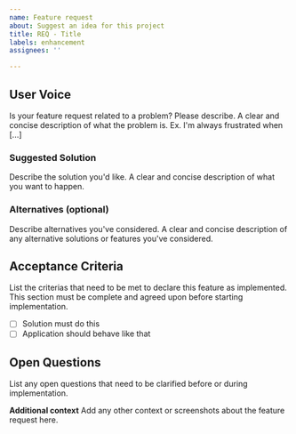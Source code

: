 ```yaml
---
name: Feature request
about: Suggest an idea for this project
title: REQ - Title
labels: enhancement
assignees: ''

---
```


## User Voice
Is your feature request related to a problem? Please describe.
A clear and concise description of what the problem is. Ex. I'm always frustrated when [...]

### Suggested Solution
Describe the solution you'd like. A clear and concise description of what you want to happen.

### Alternatives (optional)
Describe alternatives you've considered. A clear and concise description of any alternative solutions or features you've considered.

## Acceptance Criteria
List the criterias that need to be met to declare this feature as implemented. This section must be complete and agreed upon before starting implementation.
- [ ] Solution must do this
- [ ] Application should behave like that

## Open Questions
List any open questions that need to be clarified before or during implementation.

**Additional context**
Add any other context or screenshots about the feature request here.
